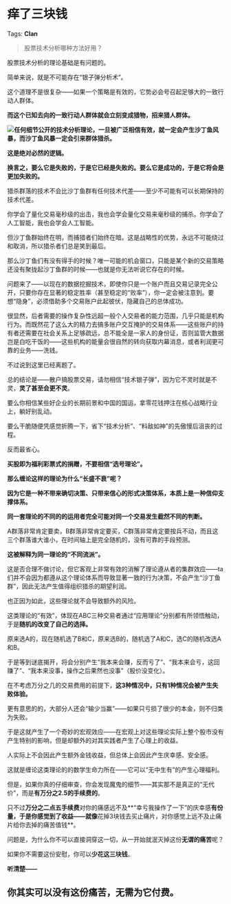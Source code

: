 # 痒了三块钱

Tags: **Clan**

> 股票技术分析哪种方法好用？



股票技术分析的理论基础是有问题的。

简单来说，就是不可能存在“银子弹分析术”。

这个道理不是很复杂——如果一个策略是有效的，它势必会号召起足够大的一致行动人群体。

**而这个已知去向的一致行动人群体就会立刻变成猎物，招来猎人群体。**

![](https://pica.zhimg.com/50/v2-2b89344192bbd7ae671642ac1a02352a_720w.jpg?source=1940ef5c)**任何细节公开的技术分析理论，一旦被广泛相信有效，就一定会产生沙丁鱼风暴，而沙丁鱼风暴一定会引来群体猎杀。**

**这是绝对必然的逻辑。**

**换言之，要么它是失败的，于是它已经是失败的。要么它是成功的，于是它将会是更加失败的。**

猎杀群落的技术不会比沙丁鱼群有任何技术代差——至少不可能有可以长期保持的技术代差。

你学会了量化交易毫秒级的出击，我也会学会量化交易来毫秒级的捕杀。你学会了人工智能，我也会学会人工智能。

但沙丁鱼群始终在明，而捕猎者们始终在暗。这是战略性的优势，永远不可能绕过和取消，所以猎杀者们总是笑到最后。

那么沙丁鱼们有没有得手的时候？唯一可能的机会窗口，只能是某个新的交易策略还没有聚拢起沙丁鱼群的时候——也就是你无法听说它存在的时候。

问题来了——以现在的数据挖掘技术，即使你只是一个账户而且交易记录完全公开，只要你存在显著的稳定胜率（甚至稳定的“败率”），你一定会被注意到。要想“隐身”，必须借助多个交易账户此起彼伏，隐藏自己的总体成功。

很显然，后者需要的操作复杂性远超一般个人交易者的能力范围，几乎只能是机构行为。而既然花了这么大的精力去搞多账户交互掩护的交易体系——这些账户的持有者还需要在社会关系上足够疏远，总不能全是一家人的身份证，否则监管大数据岂是白吃干饭的——这些机构的能量会很自然的转向获取内幕消息，或者利润更可靠的业务——洗钱。

不过说到这里已经离题了。

总的结论是——散户搞股票交易，请勿相信“技术银子弹”，因为它不灵时就是不灵，**灵了甚至会更不灵**。

要么你相信某些好企业的长期前景和中国的国运，拿零花钱押注在核心战略行业上，躺好别乱动。

要么干脆随便凭感觉折腾一下，省下“技术分析”、“料敌如神”的先傲慢后沮丧的过程。

反而最省心。

**买股即为福利彩票式的捐赠，不要相信“选号理论”。**

  


**那么缠论这样的理论为什么“长盛不衰”呢？**

**因为它是一种不带来确切决策、只带来信心的形式决策体系，本质上是一种信仰支撑体系。**

**同一套理论的不同的的运用者完全可能对同一个交易发生截然不同的判断。**

A群落非常肯定要卖，B群落非常肯定要买，C群落非常肯定要按兵不动，而且这三个群落谁大谁小，在时间轴上是完全随机的，没有可靠的手段预测。

**这被解释为同一理论的“不同流派”。**

这是否合理不做讨论，但它客观上非常有效的消解了理论遵从者的集群效应——ta们并不会因为都遵从这个理论体系而导致显著一致的行为决策，不会产生“沙丁鱼群”，因此无法产生值得组织猎杀的期望利润。

也正因为如此，这些理论就不会导致额外的风险。

这类理论的“有效”，体现在ABC三种交易者通过“应用理论”分别都有所领悟触动，于是**随机的改变了自己的选择。**

原来选A的，现在随机选了B和C，原来选B的，随机选了A和C，选C的随机改选A和B。

于是等到谜底揭开，将会分别产生“我本来会赚，反而亏了”、“我本来会亏，这回赚了”、“我本来没事，操作之后果然也没事”（股价没变化）。

在不考虑万分之几的交易费用的前提下，**这3种情况中，只有1种情况会被产生失败体验。**

更有意思的的，大部分人还会“输少当赢”——如果只亏损了很少的本金，则不归类为失败。

于是这就产生了一个奇妙的宏观效应——在宏观上对这些理论实际上整个股市没有产生特别的影响，但是却额外的对其实践者产生了心理上的收益。

人实际上不会因此产生额外金钱收益，但总体上会因此产生庆幸感、安全感。

这就是缠论这类理论的的数学生命力所在——它可以“无中生有”的产生心理福利。

但是，如果你真的仔细审查，你会发现魔鬼的细节——其实那不是真正的“无代价”，而是**有万分之2.5的手续费的**。

只不过**万分之二点五手续费**对你的痛感远不及**“幸亏我操作了一下”的庆幸感**有份量，于是你感觉到了收益——就像**花掉3块钱去买止痛片，对你感觉上远不及止痛片给你去掉的痛苦值钱**。

问题是，为什么你不可以直接洞穿这一切，从一开始就泯灭掉这份**无谓的痛苦**呢？

如果你不需要这份安慰，你可以**少花这三块钱**。

**听清楚——**

**你其实可以没有这份痛苦，无需为它付费。**
-----------------------



